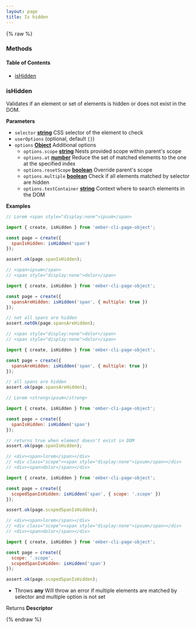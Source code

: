 ```yaml
---
layout: page
title: Is hidden
---
```


{% raw %}
### Methods


<!-- Generated by documentation.js. Update this documentation by updating the source code. -->

#### Table of Contents

-   [isHidden][1]

### isHidden

Validates if an element or set of elements is hidden or does not exist in the DOM.

**Parameters**

-   `selector` **[string][2]** CSS selector of the element to check
-   `userOptions`   (optional, default `{}`)
-   `options` **[Object][3]** Additional options
    -   `options.scope` **[string][2]** Nests provided scope within parent's scope
    -   `options.at` **[number][4]** Reduce the set of matched elements to the one at the specified index
    -   `options.resetScope` **[boolean][5]** Override parent's scope
    -   `options.multiple` **[boolean][5]** Check if all elements matched by selector are hidden
    -   `options.testContainer` **[string][2]** Context where to search elements in the DOM

**Examples**

```javascript
// Lorem <span style="display:none">ipsum</span>

import { create, isHidden } from 'ember-cli-page-object';

const page = create({
  spanIsHidden: isHidden('span')
});

assert.ok(page.spanIsHidden);
```

```javascript
// <span>ipsum</span>
// <span style="display:none">dolor</span>

import { create, isHidden } from 'ember-cli-page-object';

const page = create({
  spansAreHidden: isHidden('span', { multiple: true })
});

// not all spans are hidden
assert.notOk(page.spansAreHidden);
```

```javascript
// <span style="display:none">dolor</span>
// <span style="display:none">dolor</span>

import { create, isHidden } from 'ember-cli-page-object';

const page = create({
  spansAreHidden: isHidden('span', { multiple: true })
});

// all spans are hidden
assert.ok(page.spansAreHidden);
```

```javascript
// Lorem <strong>ipsum</strong>

import { create, isHidden } from 'ember-cli-page-object';

const page = create({
  spanIsHidden: isHidden('span')
});

// returns true when element doesn't exist in DOM
assert.ok(page.spanIsHidden);
```

```javascript
// <div><span>lorem</span></div>
// <div class="scope"><span style="display:none">ipsum</span></div>
// <div><span>dolor</span></div>

import { create, isHidden } from 'ember-cli-page-object';

const page = create({
  scopedSpanIsHidden: isHidden('span', { scope: '.scope' })
});

assert.ok(page.scopedSpanIsHidden);
```

```javascript
// <div><span>lorem</span></div>
// <div class="scope"><span style="display:none">ipsum</span></div>
// <div><span>dolor</span></div>

import { create, isHidden } from 'ember-cli-page-object';

const page = create({
  scope: '.scope',
  scopedSpanIsHidden: isHidden('span')
});

assert.ok(page.scopedSpanIsHidden);
```

-   Throws **any** Will throw an error if multiple elements are matched by selector and multiple option is not set

Returns **Descriptor** 

[1]: #ishidden

[2]: https://developer.mozilla.org/docs/Web/JavaScript/Reference/Global_Objects/String

[3]: https://developer.mozilla.org/docs/Web/JavaScript/Reference/Global_Objects/Object

[4]: https://developer.mozilla.org/docs/Web/JavaScript/Reference/Global_Objects/Number

[5]: https://developer.mozilla.org/docs/Web/JavaScript/Reference/Global_Objects/Boolean
{% endraw %}